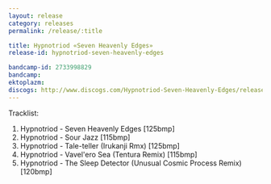 ```yaml
---
layout: release
category: releases
permalink: /release/:title

title: Hypnotriod «Seven Heavenly Edges»
release-id: hypnotriod-seven-heavenly-edges

bandcamp-id: 2733998829
bandcamp: 
ektoplazm: 
discogs: http://www.discogs.com/Hypnotriod-Seven-Heavenly-Edges/release/3618882
---
```


Tracklist:

01. Hypnotriod - Seven Heavenly Edges [125bmp] 
02. Hypnotriod - Sour Jazz [115bmp] 
03. Hypnotriod - Tale-teller (Irukanji Rmx) [125bmp] 
04. Hypnotriod - Vavel'ero Sea (Tentura Remix) [115bmp] 
05. Hypnotriod - The Sleep Detector (Unusual Cosmic Process Remix) [120bmp]

